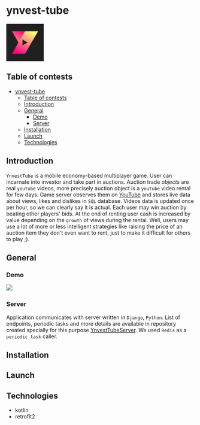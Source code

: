 # ynvest-tube

<div align="center" style="display: flex;flex-direction: row">
  <img src="ynvest_tube/app/src/main/ynvest_tube_logo-playstore.png" width="100"/>
</div>

## Table of contests

- [ynvest-tube](#ynvest-tube)
  - [Table of contests](#table-of-contests)
  - [Introduction](#introduction)
  - [General](#general)
    - [Demo](#demo)
    - [Server](#server)
  - [Installation](#installation)
  - [Launch](#launch)
  - [Technologies](#technologies)

## Introduction

`YnvestTube` is a mobile economy-based multiplayer game. User can incarnate into investor and take part in auctions.
Auction trade _objects_ are real `youtube` videos, more precisely auction object is a `youtube` video rental for few
days. Game server observes them on [YouTube](https://www.youtube.com) and stores live data about views, likes and
dislikes in `SQL` database. Videos data is updated once per hour, so we can clearly say it is actual. Each user may win
auction by beating other players' bids. At the end of renting user cash is increased by value depending on the `growth`
of views during the rental. Well, users may use a lot of more or less intelligent strategies like raising the price of
an auction item they don't even want to rent, just to make it difficult for others to play ;).

## General

### Demo
  
![](.README_MEDIA/ynvest_tube_demo.gif)

### Server

Application communicates with server written in `Django`, `Python`. List of endpoints, periodic tasks and more details are
available in repository created specially for this
purpose [YnvestTubeServer](https://github.com/sqoshi/ynvest-tube-server).
We used `Redis` as a `periodic task` caller.


## Installation

## Launch

## Technologies

- kotlin
- retrofit2



